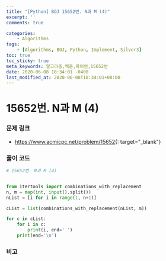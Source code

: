 ```yaml
---
title: "[Python] BOJ 15652번. N과 M (4)"
excerpt: ''
comments: true

categories:
    - Algorithms
tags:
    - [Algorithms, BOJ, Python, Implement, Silver3]
toc: true
toc_sticky: true
meta_keywords: 알고리즘,백준,파이썬,15652번
date: 2020-06-08 18:34:01 -0400
last_modified_at: 2020-06-08T18:34:01+08:00
---
```


# 15652번. N과 M (4)

### 문제 링크
- <https://www.acmicpc.net/problem/15652>{: target="\_blank"}

### 풀이 코드

```python
# 15652번. N과 M (4)


from itertools import combinations_with_replacement
n, m = map(int, input().split())
nList = [i for i in range(1, n+1)]

cList = list(combinations_with_replacement(nList, m))

for c in cList:
    for i in c:
        print(i, end=' ')
    print(end='\n')
```

### 비고